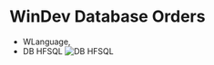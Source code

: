 # WinDev Database Orders

- WLanguage, 
- DB  HFSQL
![DB HFSQL](https://github.com/user-attachments/assets/a690e338-dd01-43bf-962f-55cbce12f419)
